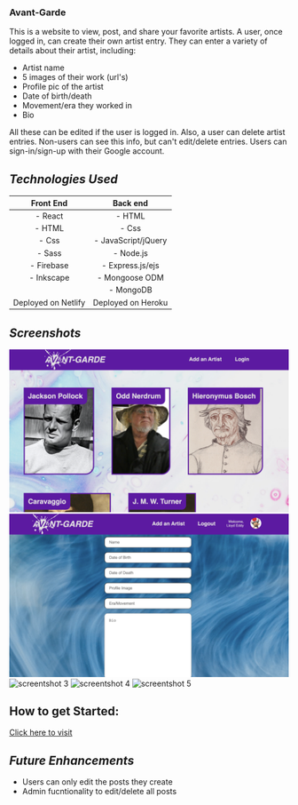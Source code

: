 ### **Avant-Garde**

This is a website to view, post, and share your favorite artists. A user, once logged in, can create their own artist entry. They can enter a variety of details about their artist, including:
- Artist name
- 5 images of their work (url's)
- Profile pic of the artist
- Date of birth/death
- Movement/era they worked in
- Bio

All these can be edited if the user is logged in. Also, a user can delete artist entries. Non-users can see this info, but can't edit/delete entries. Users can sign-in/sign-up with their Google account.

## *Technologies Used*
|       Front End      |       Back end      |
|:--------------------:|:-------------------:|
| - React              | - HTML              |
| - HTML               | - Css               |
| - Css                | - JavaScript/jQuery |
| - Sass               | - Node.js           |
| - Firebase           | - Express.js/ejs    |
| - Inkscape           | - Mongoose ODM      |
|                      | - MongoDB           |
| Deployed on  Netlify | Deployed on  Heroku |

## *Screenshots*
![screentshot 1](src/assets/Screenshot1.png)
![screentshot 2](src/assets/Screenshot2.png)
![screentshot 3](src/assets/Screenshot3.png)
![screentshot 4](src/assets/Screenshot4.png)
![screentshot 5](src/assets/Screenshot5.png)

## How to get Started:
[Click here to visit](https://avantgardeartists.netlify.app/)

## *Future Enhancements*
- Users can only edit the posts they create
- Admin fucntionality to edit/delete all posts
